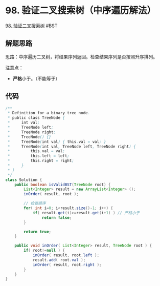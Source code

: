 # 98. 验证二叉搜索树（中序遍历解法）

[98. 验证二叉搜索树](/problems/validate-binary-search-tree/)
#BST

## 解题思路

思路：中序遍历二叉树，将结果序列返回。检查结果序列是否按照升序排列。

注意点：
- **严格**小于。（不能等于）

## 代码

```java
/**
 * Definition for a binary tree node.
 * public class TreeNode {
 *     int val;
 *     TreeNode left;
 *     TreeNode right;
 *     TreeNode() {}
 *     TreeNode(int val) { this.val = val; }
 *     TreeNode(int val, TreeNode left, TreeNode right) {
 *         this.val = val;
 *         this.left = left;
 *         this.right = right;
 *     }
 * }
 */
class Solution {
    public boolean isValidBST(TreeNode root) {
        List<Integer> result = new ArrayList<Integer> ();
        inOrder( result, root );

        // 检查顺序
        for( int i=0; i<result.size()-1; i++) {
            if( result.get(i)>=result.get(i+1) ) // 严格小于
                return false;
        }

        return true;
    }

    public void inOrder( List<Integer> result, TreeNode root ) {
        if( root!=null ) {
            inOrder( result, root.left );
            result.add( root.val );
            inOrder( result, root.right );
        }
    }
}
```